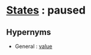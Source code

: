 # [States][1] : paused

## Hypernyms

  - General : [value](The_Basics/General/value.md)

[1]: README.md
